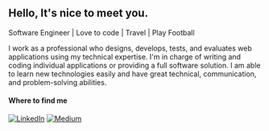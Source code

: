 <h2>Hello, It's nice to meet you.</h2>

Software Engineer | Love to code | Travel | Play Football

I work as a professional who designs, develops, tests, and evaluates web applications using my technical expertise. I'm in charge of writing and coding individual applications or providing a full software solution. I am able to learn new technologies easily and have great technical, communication, and problem-solving abilities.
  
<h4>Where to find me</h4>
<p><a href="https://www.linkedin.com/in/raymondoluochke" target="_blank"><img alt="LinkedIn" src="https://img.shields.io/badge/linkedin-%230077B5.svg?&style=for-the-badge&logo=linkedin&logoColor=white" /></a> <a href="https://medium.com/@iamraymondke" target="_blank"><img alt="Medium" src="https://img.shields.io/badge/medium-%2312100E.svg?&style=for-the-badge&logo=medium&logoColor=white" /></a>
</p>

